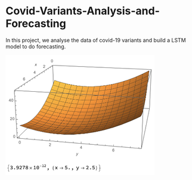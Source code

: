 # Covid-Variants-Analysis-and-Forecasting
In this project, we analyse the data of covid-19 variants and build a LSTM model to do forecasting.

<img src="https://raw.githubusercontent.com/JiayuX/Generic-Function-Optimizer-via-Particle-Swarm-Algorithm/main/func1.png" width="400"/>
